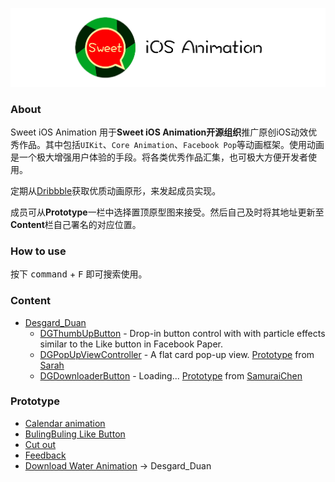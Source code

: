 ![](gua_animation_logo.png)

### About

Sweet iOS Animation 用于**Sweet iOS Animation开源组织**推广原创iOS动效优秀作品。其中包括`UIKit`、`Core Animation`、`Facebook Pop`等动画框架。使用动画是一个极大增强用户体验的手段。将各类优秀作品汇集，也可极大方便开发者使用。

定期从[Dribbble](https://dribbble.com/)获取优质动画原形，来发起成员实现。

成员可从**Prototype**一栏中选择置顶原型图来接受。然后自己及时将其地址更新至**Content**栏自己署名的对应位置。

### How to use

按下 <kbd>command</kbd> + <kbd>F</kbd> 即可搜索使用。

### Content

* [Desgard_Duan](https://github.com/dgytdhy)
  * [DGThumbUpButton](https://github.com/dgytdhy/DGThumbUpButton) - Drop-in button control with with particle effects similar to the Like button in Facebook Paper.
  * [DGPopUpViewController](https://github.com/dgytdhy/DGPopUpViewController) - A flat card pop-up view. [Prototype](https://dribbble.com/shots/2770326-Sign-up-prototype) from [Sarah](https://dribbble.com/sarahjess)
  * [DGDownloaderButton](#) - Loading... [Prototype](https://dribbble.com/shots/2785355-Animation-on-a-concept-draft-downloads) from [SamuraiChen](https://dribbble.com/SamuraiChen)


### Prototype

* [Calendar animation](https://dribbble.com/shots/2792995-Calendar-animation)
* [BulingBuling Like Button](https://dribbble.com/shots/2689861-My-Projects-Concept)
* [Cut out](https://dribbble.com/shots/2793061-Cut-out)
* [Feedback](https://dribbble.com/shots/2790473-Feedback)
* [Download Water Animation](https://dribbble.com/shots/2785355-Animation-on-a-concept-draft-downloads) -> Desgard_Duan
  
